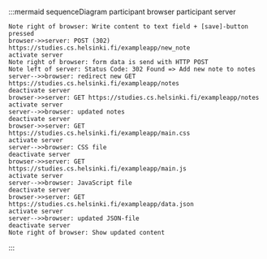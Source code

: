 :::mermaid
sequenceDiagram
    participant browser
    participant server

    Note right of browser: Write content to text field + [save]-button pressed
    browser->>server: POST (302) https://studies.cs.helsinki.fi/exampleapp/new_note
    activate server
    Note right of browser: form data is send with HTTP POST
    Note left of server: Status Code: 302 Found => Add new note to notes
    server-->>browser: redirect new GET https://studies.cs.helsinki.fi/exampleapp/notes
    deactivate server
    browser->>server: GET https://studies.cs.helsinki.fi/exampleapp/notes
    activate server
    server-->>browser: updated notes
    deactivate server
    browser->>server: GET https://studies.cs.helsinki.fi/exampleapp/main.css
    activate server
    server-->>browser: CSS file
    deactivate server
    browser->>server: GET https://studies.cs.helsinki.fi/exampleapp/main.js
    activate server
    server-->>browser: JavaScript file
    deactivate server
    browser->>server: GET https://studies.cs.helsinki.fi/exampleapp/data.json
    activate server
    server-->>browser: updated JSON-file
    deactivate server
    Note right of browser: Show updated content
:::